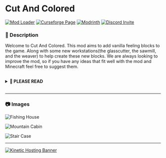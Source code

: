 # Cut And Colored

[![Mod Loader](https://img.shields.io/badge/Mod%20Loader-Forge-green?style=for-the-badge "Forge Download")](https://files.minecraftforge.net)
[![Curseforge Page](https://img.shields.io/badge/Curseforge-Page-orange?style=for-the-badge&logo=curseforge "Curseforge page")](https://www.curseforge.com/minecraft/mc-mods/cut-and-colored)
[![Modrinth](https://img.shields.io/badge/Modrinth-Page-1bd96a?style=for-the-badge "Modrinth page")](https://modrinth.com/mod/cut-and-colored)
[![Discord Invite](https://img.shields.io/badge/Discord-Einsteins%20Lab-blue?style=for-the-badge&logo=discord)](https://discord.gg/gSsaFAvrBM)

### **📘 Description**
Welcome to Cut And Colored. This mod aims to add vanilla feeling blocks to the game. Along with some new workstations(the glasscutter, the sawmill, and the weaver) to help create these new blocks. We are always looking to improve the mod, so if you have any ideas that fit well with the mod and Minecraft feel free to suggest them.

<br>
<details>
<summary><b>📜 PLEASE READ</b></summary>
<ul>
<li>You may use this mod in modpacks</li>
<li>You may translate this mod into any language (Just make a pull request on GitHub)</li>
<li>You may make resource/data packs</li>
<hr>
<li>You may <b>NOT</b> publish/reupload this mod in any form (edited or not) on another site without asking first</li>
<li>You may <b>NOT</b> sell this mod or it's source code in any form</li>
</ul>
</details>
<br>

---

### **📷 Images**

![Fishing House](https://i.imgur.com/PuRXjaS.png)

![Mountain Cabin](https://i.imgur.com/0jPzcr0.png)

![Stair Case](https://i.imgur.com/NjHLWdS.png)

---

[![Kinetic Hosting Banner](https://i.imgur.com/u6Fn0I0.png)](https://billing.kinetichosting.net/aff.php?aff=124)
